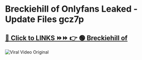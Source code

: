 
 # Breckiehill of Onlyfans Leaked - Update Files gcz7p

## <h2><a href="https://clipsfans.com/Breckiehill_of&ref=git">🔗 Click to LINKS ⏩⏩ 👉 🟢 Breckiehill of </a></h2>

<a href="https://clipsfans.com/Breckiehill_of&ref=git" rel="nofollow" data-target="animated-image.originalLink"><img src="https://i.ibb.co.com/xMMVF88/686577567.gif" alt="Viral Video Original" style="max-width: 100%; display: inline-block;" data-target="animated-image.originalImage"></a>

